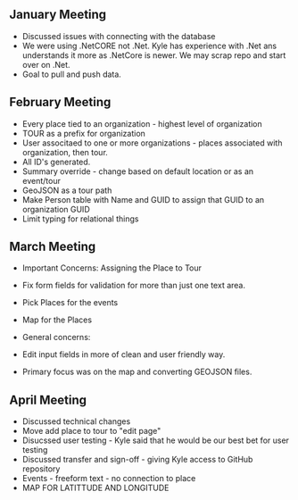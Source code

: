 ## January Meeting
* Discussed issues with connecting with the database
* We were using .NetCORE not .Net. Kyle has experience with .Net ans understands it more as .NetCore is newer. We may scrap repo and start over on .Net.
* Goal to pull and push data. 

## February Meeting
* Every place tied to an organization - highest level of organization
* TOUR as a prefix for organization
* User associtaed to one or more organizations - places associated with organization, then tour. 
* All ID's generated. 
* Summary override - change based on default location or as an event/tour
* GeoJSON as a tour path
* Make Person table with Name and GUID to assign that GUID to an organization GUID
* Limit typing for relational things

## March Meeting
* Important Concerns: Assigning the Place to Tour
* Fix form fields for validation for more than just one text area.
* Pick Places for the events
* Map for the Places

* General concerns: 
* Edit input fields in more of clean and user friendly way.
* Primary focus was on the map and converting GEOJSON files.  

## April Meeting
* Discussed technical changes
* Move add place to tour to "edit page"
* Disucssed user testing -  Kyle said that he would be our best bet for user testing
* Discussed transfer and sign-off - giving Kyle access to GitHub repository
* Events - freeform text - no connection to place
* MAP FOR LATITTUDE AND LONGITUDE
